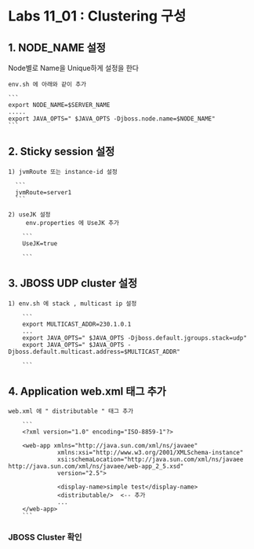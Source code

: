 # Labs 11_01 : Clustering 구성 

## 1. NODE_NAME 설정 
Node별로 Name을 Unique하게 설정을 한다

    env.sh 에 아래와 같이 추가
    
    ```
    export NODE_NAME=$SERVER_NAME
    .....
    export JAVA_OPTS=" $JAVA_OPTS -Djboss.node.name=$NODE_NAME"
    ```
    
## 2. Sticky session 설정
    1) jvmRoute 또는 instance-id 설정
   
      ```
      jvmRoute=server1
      ```
      
    2) useJK 설정
         env.properties 에 UseJK 추가

        ```
        UseJK=true
        
        ```
        
## 3. JBOSS UDP cluster 설정 
    1) env.sh 에 stack , multicast ip 설정
   
        ```
        export MULTICAST_ADDR=230.1.0.1  
        ...
        export JAVA_OPTS=" $JAVA_OPTS -Djboss.default.jgroups.stack=udp"
        export JAVA_OPTS=" $JAVA_OPTS -Djboss.default.multicast.address=$MULTICAST_ADDR"
        
        ```
        
## 4. Application web.xml 태그 추가 
    web.xml 에 " distributable " 태그 추가

        ```
        <?xml version="1.0" encoding="ISO-8859-1"?>
  
        <web-app xmlns="http://java.sun.com/xml/ns/javaee"
                  xmlns:xsi="http://www.w3.org/2001/XMLSchema-instance"
                  xsi:schemaLocation="http://java.sun.com/xml/ns/javaee http://java.sun.com/xml/ns/javaee/web-app_2_5.xsd"
                  version="2.5">
                  
                  <display-name>simple test</display-name>
                  <distributable/>  <-- 추가 
                  ...
        </web-app>
        ```
        
### JBOSS Cluster 확인 


